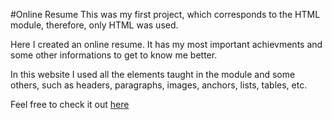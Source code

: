 #Online Resume
This was my first project, which corresponds to the HTML module, therefore, only HTML was used.

Here I created an online resume. It has my most important achievments and some other informations to get to know me better.

In this website I used all the elements taught in the module and some others, such as headers, paragraphs, images, anchors, lists, tables, etc.

Feel free to check it out [here]()

